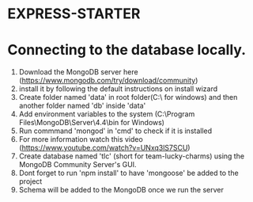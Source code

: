 # EXPRESS-STARTER

# Connecting to the database locally. 
1. Download the MongoDB server here (https://www.mongodb.com/try/download/community)
2. install it by following the default instructions on install wizard
3. Create folder named 'data' in root folder(C:\\ for windows) and then another folder named 'db' inside 'data'
4. Add environment variables to the system (C:\Program Files\MongoDB\Server\4.4\bin for Windows)
5. Run commmand 'mongod' in 'cmd' to check if it is installed
6. For more information watch this video (https://www.youtube.com/watch?v=UNxq3lS7SCU)
7. Create database named 'tlc' (short for team-lucky-charms) using the MongoDB Community Server's GUI.
8. Dont forget to run 'npm install' to have 'mongoose' be added to the project
9. Schema will be added to the MongoDB once we run the server
